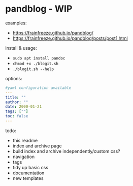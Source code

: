 # pandblog - WIP
examples:
- https://frainfreeze.github.io/pandblog/
- https://frainfreeze.github.io/pandblog/posts/post1.html

install & usage:
- `sudo apt install pandoc`
- `chmod +x ./blogit.sh`
- `./blogit.sh --help`

options:
```yaml
#yaml configuration available
---
title: ""
author: ""
date: 2000-01-21
tags: [""]
toc: false
---
```

todo:
- this readme
- index and archive page
- build index and archive independently/custom css?
- navigation
- tags
- tidy up basic css
- documentation
- new templates